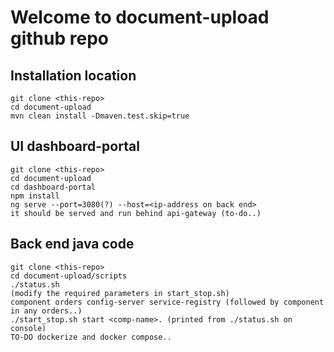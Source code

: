 
 # Welcome to document-upload github repo

## Installation location
```
git clone <this-repo>
cd document-upload
mvn clean install -Dmaven.test.skip=true
```
 
## UI dashboard-portal
```
git clone <this-repo>
cd document-upload
cd dashboard-portal
npm install
ng serve --port=3080(?) --host=<ip-address on back end>
it should be served and run behind api-gateway (to-do..)
``` 

## Back end java code
```
git clone <this-repo>
cd document-upload/scripts
./status.sh 
(modify the required parameters in start_stop.sh)
component orders config-server service-registry (followed by component in any orders..)
./start_stop.sh start <comp-name>. (printed from ./status.sh on console)
TO-DO dockerize and docker compose..
``` 